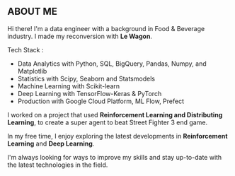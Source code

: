 ## ABOUT ME

Hi there! I'm a data engineer with a background in Food & Beverage industry.
I made my reconversion with **Le Wagon**.

Tech Stack :

- Data Analytics with Python, SQL, BigQuery, Pandas, Numpy, and Matplotlib
- Statistics with Scipy, Seaborn and Statsmodels
- Machine Learning with Scikit-learn
- Deep Learning with TensorFlow-Keras & PyTorch
- Production with Google Cloud Platform, ML Flow, Prefect

I worked on a project that used **Reinforcement Learning and Distributing Learning**, to create a super agent to beat Street Fighter 3 end game.

In my free time, I enjoy exploring the latest developments in **Reinforcement Learning** and **Deep Learning**.

I'm always looking for ways to improve my skills and stay up-to-date with the latest technologies in the field.
